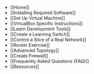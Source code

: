 * [[Home]]<br />
* [[Installing Required Software]]<br />
* [[Set Up Virtual Machine]]<br />
* [[VirtualBox Specific Instructions]]<br />
* [[Learn Development Tools]]<br />
* [[Create a Learning Switch]]<br />
* [[Control a Slice of a Real Network]]<br />
* [[Router Exercise]]<br />
* [[Advanced Topology]]<br />
* [[Create Firewall]]<br />
* [[Frequently Asked Questions (FAQ)]]<br />
* [[Resources]]<br />
